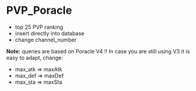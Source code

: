 # PVP_Poracle

- top 25 PVP ranking  
- insert directly into database  
- change channel_number  



**Note:** queries are based on Poracle V4 !! In case you are still using V3 it is easy to adapt, change:  
- max_atk => maxAtk  
- max_def => maxDef  
- max_sta => maxSta
